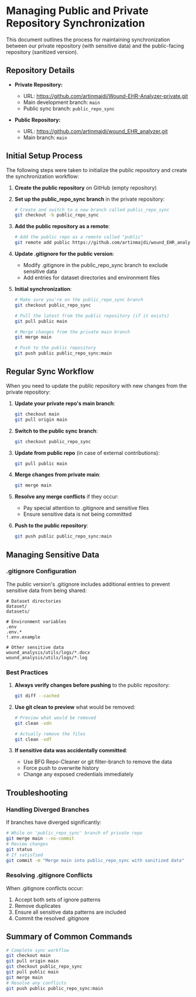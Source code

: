 # Managing Public and Private Repository Synchronization

This document outlines the process for maintaining synchronization between our private repository (with sensitive data) and the public-facing repository (sanitized version).

## Repository Details

- **Private Repository:**
  - URL: https://github.com/artinmajdi/Wound-EHR-Analyzer-private.git
  - Main development branch: `main`
  - Public sync branch: `public_repo_sync`

- **Public Repository:**
  - URL: https://github.com/artinmajdi/wound_EHR_analyzer.git
  - Main branch: `main`

## Initial Setup Process

The following steps were taken to initialize the public repository and create the synchronization workflow:

1. **Create the public repository** on GitHub (empty repository)

2. **Set up the public_repo_sync branch** in the private repository:
   ```bash
   # Create and switch to a new branch called public_repo_sync
   git checkout -b public_repo_sync
   ```

3. **Add the public repository as a remote**:
   ```bash
   # Add the public repo as a remote called "public"
   git remote add public https://github.com/artinmajdi/wound_EHR_analyzer.git
   ```

4. **Update .gitignore for the public version**:
   - Modify .gitignore in the public_repo_sync branch to exclude sensitive data
   - Add entries for dataset directories and environment files

5. **Initial synchronization**:
   ```bash
   # Make sure you're on the public_repo_sync branch
   git checkout public_repo_sync

   # Pull the latest from the public repository (if it exists)
   git pull public main

   # Merge changes from the private main branch
   git merge main

   # Push to the public repository
   git push public public_repo_sync:main
   ```

## Regular Sync Workflow

When you need to update the public repository with new changes from the private repository:

1. **Update your private repo's main branch**:
   ```bash
   git checkout main
   git pull origin main
   ```

2. **Switch to the public sync branch**:
   ```bash
   git checkout public_repo_sync
   ```

3. **Update from public repo** (in case of external contributions):
   ```bash
   git pull public main
   ```

4. **Merge changes from private main**:
   ```bash
   git merge main
   ```

5. **Resolve any merge conflicts** if they occur:
   - Pay special attention to .gitignore and sensitive files
   - Ensure sensitive data is not being committed

6. **Push to the public repository**:
   ```bash
   git push public public_repo_sync:main
   ```

## Managing Sensitive Data

### .gitignore Configuration

The public version's .gitignore includes additional entries to prevent sensitive data from being shared:

```
# Dataset directories
dataset/
datasets/

# Environment variables
.env
.env.*
!.env.example

# Other sensitive data
wound_analysis/utils/logs/*.docx
wound_analysis/utils/logs/*.log
```

### Best Practices

1. **Always verify changes before pushing** to the public repository:
   ```bash
   git diff --cached
   ```

2. **Use git clean to preview** what would be removed:
   ```bash
   # Preview what would be removed
   git clean -xdn

   # Actually remove the files
   git clean -xdf
   ```

3. **If sensitive data was accidentally committed**:
   - Use BFG Repo-Cleaner or git filter-branch to remove the data
   - Force push to overwrite history
   - Change any exposed credentials immediately

## Troubleshooting

### Handling Diverged Branches

If branches have diverged significantly:

```bash
# While on 'public_repo_sync' branch of private repo
git merge main --no-commit
# Review changes
git status
# If satisfied
git commit -m "Merge main into public_repo_sync with sanitized data"
```

### Resolving .gitignore Conflicts

When .gitignore conflicts occur:

1. Accept both sets of ignore patterns
2. Remove duplicates
3. Ensure all sensitive data patterns are included
4. Commit the resolved .gitignore

## Summary of Common Commands

```bash
# Complete sync workflow
git checkout main
git pull origin main
git checkout public_repo_sync
git pull public main
git merge main
# Resolve any conflicts
git push public public_repo_sync:main
```
